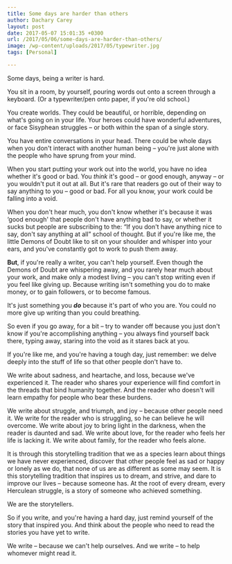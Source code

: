 ```yaml
---
title: Some days are harder than others
author: Dachary Carey
layout: post
date: 2017-05-07 15:01:35 +0300
url: /2017/05/06/some-days-are-harder-than-others/
image: /wp-content/uploads/2017/05/typewriter.jpg
tags: [Personal]

---
```

Some days, being a writer is hard.

You sit in a room, by yourself, pouring words out onto a screen through a keyboard. (Or a typewriter/pen onto paper, if you're old school.)

You create worlds. They could be beautiful, or horrible, depending on what's going on in your life. Your heroes could have wonderful adventures, or face Sisyphean struggles &#8211; or both within the span of a single story.

You have entire conversations in your head. There could be whole days when you don't interact with another human being &#8211; you're just alone with the people who have sprung from your mind.

When you start putting your work out into the world, you have no idea whether it's good or bad. You _think_ it's good &#8211; or good enough, anyway &#8211; or you wouldn't put it out at all. But it's rare that readers go out of their way to say anything to you &#8211; good or bad. For all you know, your work could be falling into a void.

When you don't hear much, you don't know whether it's because it was &#8216;good enough' that people don't have anything bad to say, or whether it sucks but people are subscribing to the: &#8220;If you don't have anything nice to say, don't say anything at all&#8221; school of thought. But if you're like me, the little Demons of Doubt like to sit on your shoulder and whisper into your ears, and you've constantly got to work to push them away.

**But**, if you're really a writer, you can't help yourself. Even though the Demons of Doubt are whispering away, and you rarely hear much about your work, and make only a modest living &#8211; you can't stop writing even if you feel like giving up. Because writing isn't something you do to make money, or to gain followers, or to become famous.

It's just something you _**do**_ because it's part of who you are. You could no more give up writing than you could breathing.

So even if you go away, for a bit &#8211; try to wander off because you just don't know if you're accomplishing anything &#8211; you always find yourself back there, typing away, staring into the void as it stares back at you.

If you're like me, and you're having a tough day, just remember: we delve deeply into the stuff of life so that other people don't have to.

We write about sadness, and heartache, and loss, because we've experienced it. The reader who shares your experience will find comfort in the threads that bind humanity together. And the reader who doesn't will learn empathy for people who bear these burdens.

We write about struggle, and triumph, and joy &#8211; because other people need it. We write for the reader who is struggling, so he can believe he will overcome. We write about joy to bring light in the darkness, when the reader is daunted and sad. We write about love, for the reader who feels her life is lacking it. We write about family, for the reader who feels alone.

It is through this storytelling tradition that we as a species learn about things we have never experienced, discover that other people feel as sad or happy or lonely as we do, that none of us are as different as some may seem. It is this storytelling tradition that inspires us to dream, and strive, and dare to improve our lives &#8211; because someone has. At the root of every dream, every Herculean struggle, is a story of someone who achieved something.

We are the storytellers.

So if you write, and you're having a hard day, just remind yourself of the story that inspired you. And think about the people who need to read the stories you have yet to write.

We write &#8211; because we can't help ourselves. And we write &#8211; to help whomever might read it.